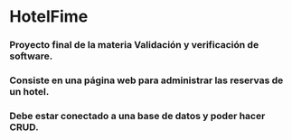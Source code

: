 # HotelFime
### Proyecto final de la materia Validación y verificación de software. 
### Consiste en una página web para administrar las reservas de un hotel. 
### Debe estar conectado a una base de datos y poder hacer CRUD.
